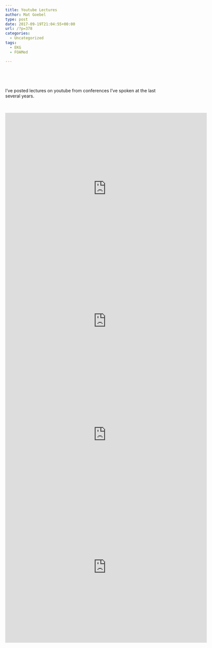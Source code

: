 ```yaml
---
title: Youtube Lectures
author: Mat Goebel
type: post
date: 2017-09-19T21:04:55+00:00
url: /?p=378
categories:
  - Uncategorized
tags:
  - EKG
  - FOAMed

---
```

&nbsp;

&nbsp;

I&#8217;ve posted lectures on youtube from conferences I&#8217;ve spoken at the last several years.

&nbsp;

<iframe title="Killer EKGs" width="640" height="480" src="https://www.youtube.com/embed/pbWcjapgpOA?feature=oembed" frameborder="0" allow="accelerometer; autoplay; encrypted-media; gyroscope; picture-in-picture" allowfullscreen></iframe>

<iframe title="NSTEMIs that need the cath lab now" width="640" height="360" src="https://www.youtube.com/embed/2jv00CvY-0Y?start=17&#038;feature=oembed" frameborder="0" allow="accelerometer; autoplay; encrypted-media; gyroscope; picture-in-picture" allowfullscreen></iframe>

<iframe title="2015 PHARM Review" width="640" height="360" src="https://www.youtube.com/embed/OPfIDD5eWa8?start=1588&#038;feature=oembed" frameborder="0" allow="accelerometer; autoplay; encrypted-media; gyroscope; picture-in-picture" allowfullscreen></iframe>

<iframe title="Getting Better Quality EKGs" width="640" height="480" src="https://www.youtube.com/embed/l38J4C2CeVQ?feature=oembed" frameborder="0" allow="accelerometer; autoplay; encrypted-media; gyroscope; picture-in-picture" allowfullscreen></iframe>